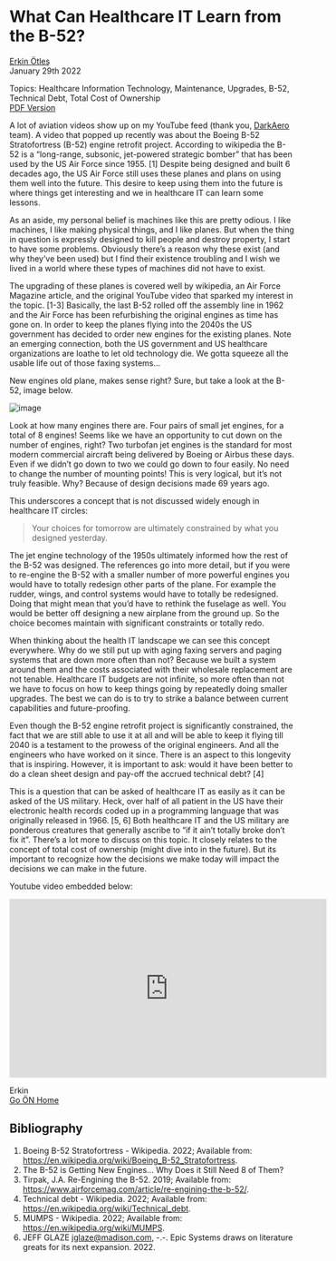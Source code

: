 # What Can Healthcare IT Learn from the B-52?
[Erkin Ötleş](https://eotles.github.io) <br />
January 29th 2022

Topics: Healthcare Information Technology, Maintenance, Upgrades, B-52, Technical Debt, Total Cost of Ownership <br />
[PDF Version](b52_health_IT.pdf)


A lot of aviation videos show up on my YouTube feed (thank you, [DarkAero](https://www.youtube.com/c/darkaeroinc) team). A video that popped up recently was about the Boeing B-52 Stratofortress (B-52) engine retrofit project. According to wikipedia the B-52 is a “long-range, subsonic, jet-powered strategic bomber” that has been used by the US Air Force since 1955. [1] Despite being designed and built 6 decades ago, the US Air Force still uses these planes and plans on using them well into the future. This desire to keep using them into the future is where things get interesting and we in healthcare IT can learn some lessons.

As an aside, my personal belief is machines like this are pretty odious. I like machines, I like making physical things, and I like planes. But when the thing in question is expressly designed to kill people and destroy property, I start to have some problems. Obviously there’s a reason why these exist (and why they’ve been used) but I find their existence troubling and I wish we lived in a world where these types of machines did not have to exist.

The upgrading of these planes is covered well by wikipedia, an Air Force Magazine article, and the original YouTube video that sparked my interest in the topic. [1-3] Basically, the last B-52 rolled off the assembly line in 1962 and the Air Force has been refurbishing the original engines as time has gone on. In order to keep the planes flying into the 2040s the US government has decided to order new engines for the existing planes. Note an emerging connection, both the US government and US healthcare organizations are loathe to let old technology die. We gotta squeeze all the usable life out of those faxing systems…

New engines old plane, makes sense right? Sure, but take a look at the B-52, image below.

![image](https://user-images.githubusercontent.com/6284187/151667024-47aad415-ee6e-4138-a166-f2a321d8d09f.png)


Look at how many engines there are. Four pairs of small jet engines, for a total of 8 engines! Seems like we have an opportunity to cut down on the number of engines, right? Two turbofan jet engines is the standard for most modern commercial aircraft being delivered by Boeing or Airbus these days. Even if we didn’t go down to two we could go down to four easily. No need to change the number of mounting points! This is very logical, but it’s not truly feasible.  Why? Because of design decisions made 69 years ago. 

This underscores a concept that is not discussed widely enough in healthcare IT circles:

> Your choices for tomorrow are ultimately constrained by what you designed yesterday.

The jet engine technology of the 1950s ultimately informed how the rest of the B-52 was designed. The references go into more detail, but if you were to re-engine the B-52 with a smaller number of more powerful engines you would have to totally redesign other parts of the plane. For example the rudder, wings, and control systems would have to totally be redesigned. Doing that might mean that you’d have to rethink the fuselage as well. You would be better off designing a new airplane from the ground up. So the choice becomes maintain with significant constraints or totally redo.

When thinking about the health IT landscape we can see this concept everywhere. Why do we still put up with aging faxing servers and paging systems that are down more often than not? Because we built a system around them and the costs associated with their wholesale replacement are not tenable. Healthcare IT budgets are not infinite, so more often than not we have to focus on how to keep things going by repeatedly doing smaller upgrades. The best we can do is to try to strike a balance between current capabilities and future-proofing. 

Even though the B-52 engine retrofit project is significantly constrained, the fact that we are still able to use it at all and will be able to keep it flying till 2040 is a testament to the prowess of the original engineers. And all the engineers who have worked on it since. There is an aspect to this longevity that is inspiring. However, it is important to ask: would it have been better to do a clean sheet design and pay-off the accrued technical debt? [4] 

This is a question that can be asked of healthcare IT as easily as it can be asked of the US military. Heck, over half of all patient in the US have their electronic health records coded up in a programming language that was originally released in 1966. [5, 6] Both healthcare IT and the US military are ponderous creatures that generally ascribe to “if it ain’t totally broke don’t fix it”. There’s a lot more to discuss on this topic. It closely relates to the concept of total cost of ownership (might dive into in the future). But its important to recognize how the decisions we make today will impact the decisions we can make in the future.

Youtube video embedded below:

<iframe width="560" height="315" src="https://www.youtube-nocookie.com/embed/02_geGISTLg" title="YouTube video player" frameborder="0" allow="accelerometer; autoplay; clipboard-write; encrypted-media; gyroscope; picture-in-picture" allowfullscreen></iframe>
<br />


Erkin  <br />
[Go ÖN Home](../../index.md)


## Bibliography
1.	Boeing B-52 Stratofortress - Wikipedia. 2022; Available from: https://en.wikipedia.org/wiki/Boeing_B-52_Stratofortress.
2.	The B-52 is Getting New Engines... Why Does it Still Need 8 of Them?
3.	Tirpak, J.A. Re-Engining the B-52. 2019; Available from: https://www.airforcemag.com/article/re-engining-the-b-52/.
4.	Technical debt - Wikipedia. 2022; Available from: https://en.wikipedia.org/wiki/Technical_debt.
5.	MUMPS - Wikipedia. 2022; Available from: https://en.wikipedia.org/wiki/MUMPS.
6.	JEFF GLAZE jglaze@madison.com, -.-. Epic Systems draws on literature greats for its next expansion. 2022.
